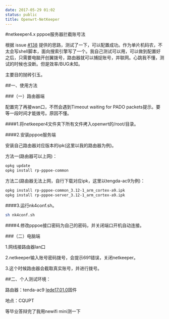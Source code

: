 ```yaml
---
date: 2017-05-29 01:02
status: public
title: Openwrt-NetKeeper
---
```


#netkeeper4.x pppoe服务器拦截账号法

根据 issue [#138](https://github.com/miao1007/Openwrt-NetKeeper/issues/138) 提供的思路，测试了一下，可以配置成功。作为单片机码农，不太会写shell脚本，面向搜索引擎写了一个。我自己测试可以用，可以做到配置好之后，只需要电脑开创翼拨号，路由器就可以捕捉账号，并联网。心跳我不懂，测试的时候也没断。但是效率/BUG未知。

主要目的抛砖引玉。

##一、使用方法

###（一）路由器端

配置完了再接wan口，不然会遇到Timeout waiting for PADO packets提示。要等一段时间才能拨号。原因不懂。

####1.将netkeeper4文件夹下所有文件拷入openwrt的/root/目录。

####2.安装pppoe服务端

安装自己路由器对应版本的ipk(这里以我的路由器为例)。

方法一(路由器可以上网)：


```sh
opkg update
opkg install rp-pppoe-common
```

方法二(路由器无法上网，自行下载对应ipk，这里以tengda-ac9为例)：


```sh
opkg install rp-pppoe-common_3.12-1_arm_cortex-a9.ipk 
opkg install rp-pppoe-server_3.12-1_arm_cortex-a9.ipk
```

####3.运行nk4conf.sh。

```sh
sh nk4conf.sh
```
####4.修改pppoe接口密码为自己的密码，并关闭端口开机自动连接。

###（二）电脑端

1.网线接路由器lan口

2.netkeeper输入账号密码拨号，会提示691错误，关闭netkeeper。

3.这个时候路由器会截取真实账号，并进行拨号。

##二、个人测试环境：

路由器：tenda-ac9 [lede17.01.0](https://downloads.lede-project.org/releases/17.01.0/targets/bcm53xx/generic)固件

地点：CQUPT

等毕业答辩完了我用newifi mini测一下
